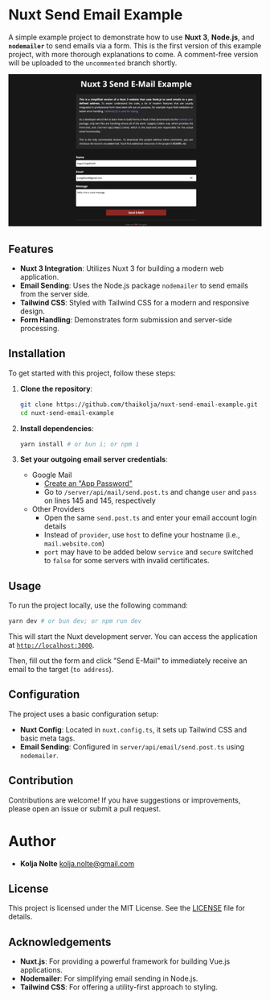 # Nuxt Send Email Example

A simple example project to demonstrate how to use **Nuxt 3**, **Node.js**, and **`nodemailer`** to send emails via a form. This is the first version of this example project, with more thorough explanations to come. A comment-free version will be uploaded to the `uncommented` branch shortly.

![screenshot-2024-10-04-gKm1jprv@2x](https://raw.githubusercontent.com/thaikolja/assets/main/markdown/a829a224660b5b7417e4460408bdb866.png)

## Features

- **Nuxt 3 Integration**: Utilizes Nuxt 3 for building a modern web application.
- **Email Sending**: Uses the Node.js package `nodemailer` to send emails from the server side.
- **Tailwind CSS**: Styled with Tailwind CSS for a modern and responsive design.
- **Form Handling**: Demonstrates form submission and server-side processing.

## Installation

To get started with this project, follow these steps:

1. **Clone the repository**:
   ```bash
   git clone https://github.com/thaikolja/nuxt-send-email-example.git
   cd nuxt-send-email-example
   ```

2. **Install dependencies**:
   
   ```bash
   yarn install # or bun i; or npm i
   ```
   
3. **Set your outgoing email server credentials**:
   
   - Google Mail
     - [Create an "App Password"](https://myaccount.google.com/apppasswords)
     - Go to `/server/api/mail/send.post.ts` and change `user` and `pass` on lines 145 and 145, respectively 
   - Other Providers
     - Open the same `send.post.ts` and enter your email account login details
     - Instead of `provider`, use `host` to define your hostname (i.e., `mail.website.com`)
     - `port` may have to be added below `service` and `secure` switched to `false` for some servers with invalid certificates.

## Usage

To run the project locally, use the following command:

```bash
yarn dev # or bun dev; or npm run dev
```

This will start the Nuxt development server. You can access the application at [`http://localhost:3000`](`http://localhost:3000`).

Then, fill out the form and click "Send E-Mail" to immediately receive an email to the target (`to address`).

## Configuration

The project uses a basic configuration setup:

- **Nuxt Config**: Located in `nuxt.config.ts`, it sets up Tailwind CSS and basic meta tags.
- **Email Sending**: Configured in `server/api/email/send.post.ts` using `nodemailer`.

## Contribution

Contributions are welcome! If you have suggestions or improvements, please open an issue or submit a pull request. 

# Author

* **Kolja Nolte** <kolja.nolte@gmail.com>

## License

This project is licensed under the MIT License. See the [LICENSE](LICENSE) file for details.

## Acknowledgements

- **Nuxt.js**: For providing a powerful framework for building Vue.js applications.
- **Nodemailer**: For simplifying email sending in Node.js.
- **Tailwind CSS**: For offering a utility-first approach to styling.
